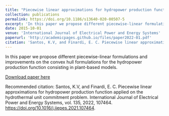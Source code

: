 ```yaml
---
title: "Piecewise linear approximations for hydropower production function applied on the hydrothermal unit commitment problem"
collection: publications
permalink: https://doi.org/10.1186/s13640-020-00507-5
excerpt: 'In this paper we propose different piecewise-linear formulations and improvements on the convex hull formulations for the hydropower production function consisting in plant-based models.'
date: 2015-10-01
venue: 'International Journal of Electrical Power and Energy Systems'
paperurl: 'http://academicpages.github.io/files/paper2022-01.pdf'
citation: 'Santos, K.V, and Finardi, E. C. Piecewise linear approximations for hydropower production function applied on the hydrothermal unit commitment problem. International Journal of Electrical Power and Energy Systems, vol. 135, 2022, 107464. https://doi.org/10.1016/j.ijepes.2021.107464'
---
```

In this paper we propose different piecewise-linear formulations and improvements on the convex hull formulations for the hydropower production function consisting in plant-based models.

[Download paper here](http://academicpages.github.io/files/paper2022-01.pdf)

Recommended citation: Santos, K.V, and Finardi, E. C. Piecewise linear approximations for hydropower production function applied on the hydrothermal unit commitment problem. International Journal of Electrical Power and Energy Systems, vol. 135, 2022, 107464. https://doi.org/10.1016/j.ijepes.2021.107464.
